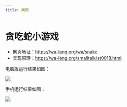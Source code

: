 ```yaml
---
title: 案例
---
```


# 贪吃蛇小游戏

- 网页地址：https://wa-lang.org/wa/snake
- 实现原理：https://wa-lang.org/smalltalk/st0018.html

电脑版运行结果如图：

![](/st0018-01.png)

手机运行结果如图：

![](/st0018-02.png)


